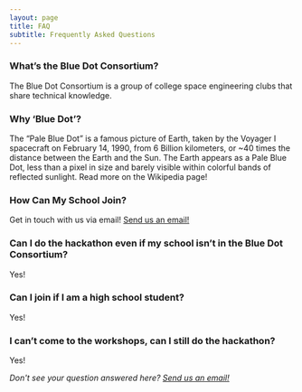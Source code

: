 ```yaml
---
layout: page
title: FAQ
subtitle: Frequently Asked Questions
---
```

### What’s the Blue Dot Consortium?
The Blue Dot Consortium is a group of college space engineering clubs that share technical knowledge.

### Why ‘Blue Dot’?
The “Pale Blue Dot” is a famous picture of Earth, taken by the Voyager I spacecraft on February 14, 1990, from 6 Billion kilometers, or ~40 times the distance between the Earth and the Sun. The Earth appears as a Pale Blue Dot, less than a pixel in size and barely visible within colorful bands of reflected sunlight. Read more on the Wikipedia page!

### How Can My School Join?
Get in touch with us via email! [Send us an email!](mailto:bluedotconsortium+join@googlegroups.com)

### Can I do the hackathon even if my school isn’t in the Blue Dot Consortium?

Yes!

### Can I join if I am a high school student?

Yes!

### I can’t come to the workshops, can I still do the hackathon?

Yes!

*Don't see your question answered here? [Send us an email!](mailto:bluedotconsortium+hackathon@googlegroups.com)*